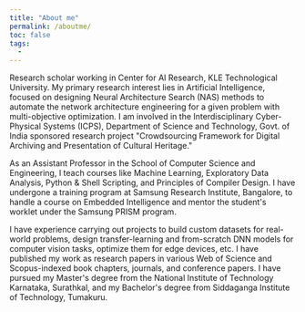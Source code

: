 ```yaml
---
title: "About me"
permalink: /aboutme/
toc: false
tags:
  -
---
```


Research scholar working in Center for AI Research, KLE Technological University. My primary research interest lies in Artificial Intelligence, focused on designing Neural Architecture Search (NAS) methods to automate the network architecture engineering for a given problem with multi-objective optimization. I am involved in the Interdisciplinary Cyber-Physical Systems (ICPS), Department of Science and Technology, Govt. of India sponsored research project "Crowdsourcing Framework for Digital Archiving and Presentation of Cultural Heritage."


As an Assistant Professor in the School of Computer Science and Engineering, I teach courses like Machine Learning, Exploratory Data Analysis, Python & Shell Scripting, and Principles of Compiler Design. I have undergone a training program at Samsung Research Institute, Bangalore, to handle a course on Embedded Intelligence and mentor the student's worklet under the Samsung PRISM program.


I have experience carrying out projects to build custom datasets for real-world problems, design transfer-learning and from-scratch DNN models for computer vision tasks, optimize them for edge devices, etc. I have published my work as research papers in various Web of Science and Scopus-indexed book chapters, journals, and conference papers. I have pursued my Master's degree from the National Institute of Technology Karnataka, Surathkal, and my Bachelor's degree from Siddaganga Institute of Technology, Tumakuru.

